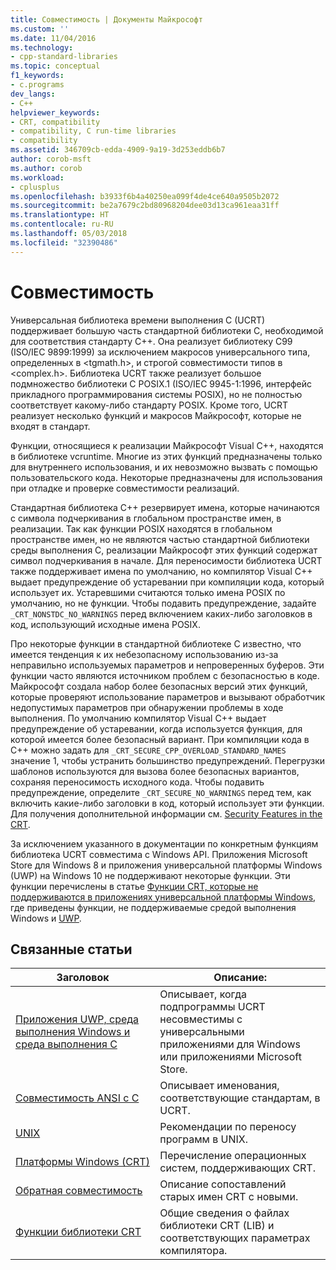 ```yaml
---
title: Совместимость | Документы Майкрософт
ms.custom: ''
ms.date: 11/04/2016
ms.technology:
- cpp-standard-libraries
ms.topic: conceptual
f1_keywords:
- c.programs
dev_langs:
- C++
helpviewer_keywords:
- CRT, compatibility
- compatibility, C run-time libraries
- compatibility
ms.assetid: 346709cb-edda-4909-9a19-3d253eddb6b7
author: corob-msft
ms.author: corob
ms.workload:
- cplusplus
ms.openlocfilehash: b3933f6b4a40250ea099f4de4ce640a9505b2072
ms.sourcegitcommit: be2a7679c2bd80968204dee03d13ca961eaa31ff
ms.translationtype: HT
ms.contentlocale: ru-RU
ms.lasthandoff: 05/03/2018
ms.locfileid: "32390486"
---
```

# <a name="compatibility"></a>Совместимость
Универсальная библиотека времени выполнения C (UCRT) поддерживает большую часть стандартной библиотеки C, необходимой для соответствия стандарту C++. Она реализует библиотеку C99 (ISO/IEC 9899:1999) за исключением макросов универсального типа, определенных в \<tgmath.h>, и строгой совместимости типов в \<complex.h>. Библиотека UCRT также реализует большое подмножество библиотеки C POSIX.1 (ISO/IEC 9945-1:1996, интерфейс прикладного программирования системы POSIX), но не полностью соответствует какому-либо стандарту POSIX.  Кроме того, UCRT реализует несколько функций и макросов Майкрософт, которые не входят в стандарт.  
  
 Функции, относящиеся к реализации Майкрософт Visual C++, находятся в библиотеке vcruntime.  Многие из этих функций предназначены только для внутреннего использования, и их невозможно вызвать с помощью пользовательского кода. Некоторые предназначены для использования при отладке и проверке совместимости реализаций.  
  
 Стандартная библиотека C++ резервирует имена, которые начинаются с символа подчеркивания в глобальном пространстве имен, в реализации. Так как функции POSIX находятся в глобальном пространстве имен, но не являются частью стандартной библиотеки среды выполнения C, реализации Майкрософт этих функций содержат символ подчеркивания в начале. Для переносимости библиотека UCRT также поддерживает имена по умолчанию, но компилятор Visual C++ выдает предупреждение об устаревании при компиляции кода, который использует их. Устаревшими считаются только имена POSIX по умолчанию, но не функции. Чтобы подавить предупреждение, задайте `_CRT_NONSTDC_NO_WARNINGS` перед включением каких-либо заголовков в код, использующий исходные имена POSIX.  
  
 Про некоторые функции в стандартной библиотеке C известно, что имеется тенденция к их небезопасному использованию из-за неправильно используемых параметров и непроверенных буферов. Эти функции часто являются источником проблем с безопасностью в коде. Майкрософт создала набор более безопасных версий этих функций, которые проверяют использование параметров и вызывают обработчик недопустимых параметров при обнаружении проблемы в ходе выполнения.  По умолчанию компилятор Visual C++ выдает предупреждение об устаревании, когда используется функция, для которой имеется более безопасный вариант. При компиляции кода в C++ можно задать для `_CRT_SECURE_CPP_OVERLOAD_STANDARD_NAMES` значение 1, чтобы устранить большинство предупреждений. Перегрузки шаблонов используются для вызова более безопасных вариантов, сохраняя переносимость исходного кода. Чтобы подавить предупреждение, определите `_CRT_SECURE_NO_WARNINGS` перед тем, как включить какие-либо заголовки в код, который использует эти функции. Для получения дополнительной информации см. [Security Features in the CRT](../c-runtime-library/security-features-in-the-crt.md).  
  
 За исключением указанного в документации по конкретным функциям библиотека UCRT совместима с Windows API.  Приложения Microsoft Store для Windows 8 и приложения универсальной платформы Windows (UWP) на Windows 10 не поддерживают некоторые функции. Эти функции перечислены в статье [Функции CRT, которые не поддерживаются в приложениях универсальной платформы Windows](../cppcx/crt-functions-not-supported-in-universal-windows-platform-apps.md), где приведены функции, не поддерживаемые средой выполнения Windows и [UWP](/uwp).  
  
## <a name="related-articles"></a>Связанные статьи  
  
|Заголовок|Описание:|  
|-----------|-----------------|  
|[Приложения UWP, среда выполнения Windows и среда выполнения C](../c-runtime-library/windows-store-apps-the-windows-runtime-and-the-c-run-time.md)|Описывает, когда подпрограммы UCRT несовместимы с универсальными приложениями для Windows или приложениями Microsoft Store.|  
|[Совместимость ANSI с C](../c-runtime-library/ansi-c-compliance.md)|Описывает именования, соответствующие стандартам, в UCRT.|  
|[UNIX](../c-runtime-library/unix.md)|Рекомендации по переносу программ в UNIX.|  
|[Платформы Windows (CRT)](../c-runtime-library/windows-platforms-crt.md)|Перечисление операционных систем, поддерживающих CRT.|  
|[Обратная совместимость](../c-runtime-library/backward-compatibility.md)|Описание сопоставлений старых имен CRT с новыми.|  
|[Функции библиотеки CRT](../c-runtime-library/crt-library-features.md)|Общие сведения о файлах библиотеки CRT (LIB) и соответствующих параметрах компилятора.|